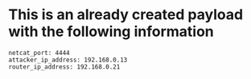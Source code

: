 # This is an already created payload with the following information
```
netcat_port: 4444
attacker_ip_address: 192.168.0.13
router_ip_address: 192.168.0.21
```